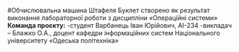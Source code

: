 #Обчислювальна машина Штафеля
Буклет створено як результат виконання лабораторної роботи з дисципліни «Операційні системи»
**Команда проєкту:**
-студент Варбанець Іван Юрійович, АІ-234
-викладач – Блажко О.А., доцент кафедри інформаційних систем Національного університету «Одеська політехніка»

